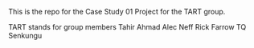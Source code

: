 This is the repo for the Case Study 01 Project for the TART group.

TART stands for group members
Tahir Ahmad
Alec Neff
Rick Farrow
TQ Senkungu